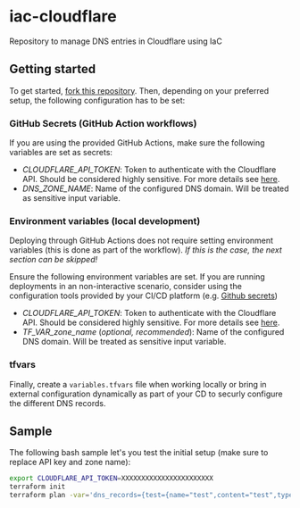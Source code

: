 # iac-cloudflare
Repository to manage DNS entries in Cloudflare using IaC

## Getting started

To get started, [fork this repository](https://docs.github.com/en/pull-requests/collaborating-with-pull-requests/working-with-forks/fork-a-repo).
Then, depending on your preferred setup, the following configuration has to be set:

### GitHub Secrets (GitHub Action workflows)

If you are using the provided GitHub Actions, make sure the following variables are set as secrets:

- *CLOUDFLARE_API_TOKEN*: Token to authenticate with the Cloudflare API. Should be considered highly sensitive. For more details see [here](https://developers.cloudflare.com/fundamentals/api/get-started/create-token/).
- *DNS_ZONE_NAME*: Name of the configured DNS domain. Will be treated as sensitive input variable.

### Environment variables (local development)

Deploying through GitHub Actions does not require setting environment variables (this is done as part of the workflow).
*If this is the case, the next section can be skipped!*

Ensure the following environment variables are set.
If you are running deployments in an non-interactive scenario, consider using the configuration tools provided by your CI/CD platform (e.g. [Github secrets](https://docs.github.com/en/actions/security-for-github-actions/security-guides/using-secrets-in-github-actions))

- *CLOUDFLARE_API_TOKEN*: Token to authenticate with the Cloudflare API. Should be considered highly sensitive. For more details see [here](https://developers.cloudflare.com/fundamentals/api/get-started/create-token/).
- *TF_VAR_zone_name* (_optional, recommended_): Name of the configured DNS domain. Will be treated as sensitive input variable.

### tfvars

Finally, create a `variables.tfvars` file when working locally or bring in external configuration dynamically as part of your CD to securly configure the different DNS records.

## Sample

The following bash sample let's you test the initial setup (make sure to replace API key and zone name):

```bash
export CLOUDFLARE_API_TOKEN=XXXXXXXXXXXXXXXXXXXXXXX
terraform init
terraform plan -var='dns_records={test={name="test",content="test",type="TXT"}}' -var='zone_name=sample.com'
```
